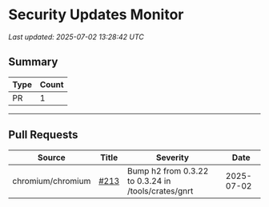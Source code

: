# Security Updates Monitor

*Last updated: 2025-07-02 13:28:42 UTC*

## Summary
| Type | Count |
|------|-------|
| PR | 1 |

---

## Pull Requests

| Source | Title | Severity | Date |
|--------|-------|----------|------|
| chromium/chromium | [#213](https://github.com/chromium/chromium/pull/213) | Bump h2 from 0.3.22 to 0.3.24 in /tools/crates/gnrt | 2025-07-02 |

